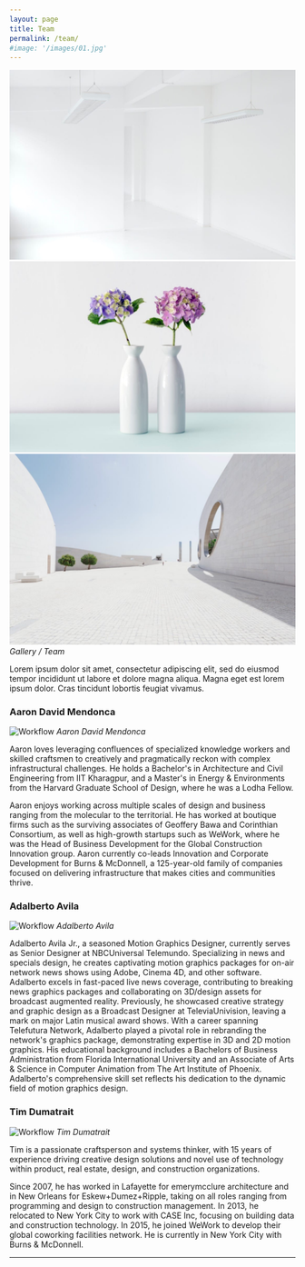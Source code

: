 ```yaml
---
layout: page
title: Team
permalink: /team/
#image: '/images/01.jpg'
---
```

<div class="gallery-box">
  <div class="gallery">
    <img src="/images/09.jpg">
    <img src="/images/06.jpg">
    <img src="/images/03.jpg">
  </div>
  <em>Gallery / Team</em>
</div>

Lorem ipsum dolor sit amet, consectetur adipiscing elit, sed do eiusmod tempor incididunt ut labore et dolore magna aliqua. Magna eget est lorem ipsum dolor. Cras tincidunt lobortis feugiat vivamus.

### Aaron David Mendonca
![Workflow]({{site.baseurl}}/images/placeholder-headshot.jpg)
*Aaron David Mendonca*

Aaron loves leveraging confluences of specialized knowledge workers and skilled craftsmen to creatively and pragmatically reckon with complex infrastructural challenges.  He holds a Bachelor's in Architecture and Civil Engineering from IIT Kharagpur, and a Master's in Energy & Environments from the Harvard Graduate School of Design, where he was a Lodha Fellow. 
 
Aaron enjoys working across multiple scales of design and business ranging from the molecular to the territorial. He has worked at boutique firms such as the surviving associates of Geoffery Bawa and Corinthian Consortium, as well as high-growth startups such as WeWork, where he was the Head of Business Development for the Global Construction Innovation group. Aaron currently co-leads Innovation and Corporate Development for Burns & McDonnell, a 125-year-old family of companies focused on delivering infrastructure that makes cities and communities thrive. 

### Adalberto Avila
![Workflow]({{site.baseurl}}/images/placeholder-headshot.jpg)
*Adalberto Avila*

Adalberto Avila Jr., a seasoned Motion Graphics Designer, currently serves as Senior Designer at NBCUniversal Telemundo. Specializing in news and specials design, he creates captivating motion graphics packages for on-air network news shows using Adobe, Cinema 4D, and other software. Adalberto excels in fast-paced live news coverage, contributing to breaking news graphics packages and collaborating on 3D/design assets for broadcast augmented reality. Previously, he showcased creative strategy and graphic design as a Broadcast Designer at TeleviaUnivision, leaving a mark on major Latin musical award shows. With a career spanning Telefutura Network, Adalberto played a pivotal role in rebranding the network's graphics package, demonstrating expertise in 3D and 2D motion graphics. His educational background includes a Bachelors of Business Administration from Florida International University and an Associate of Arts & Science in Computer Animation from The Art Institute of Phoenix. Adalberto's comprehensive skill set reflects his dedication to the dynamic field of motion graphics design.

### Tim Dumatrait
![Workflow]({{site.baseurl}}/images/placeholder-headshot.jpg)
*Tim Dumatrait*

Tim is a passionate craftsperson and systems thinker, with 15 years of experience driving creative design solutions and novel use of technology within product, real estate, design, and construction organizations.
 
Since 2007, he has worked in Lafayette for emerymcclure architecture and in New Orleans for Eskew+Dumez+Ripple, taking on all roles ranging from programming and design to construction management. In 2013, he relocated to New York City to work with CASE Inc, focusing on building data and construction technology. In 2015, he joined WeWork to develop their global coworking facilities network. He is currently in New York City with Burns & McDonnell.

***